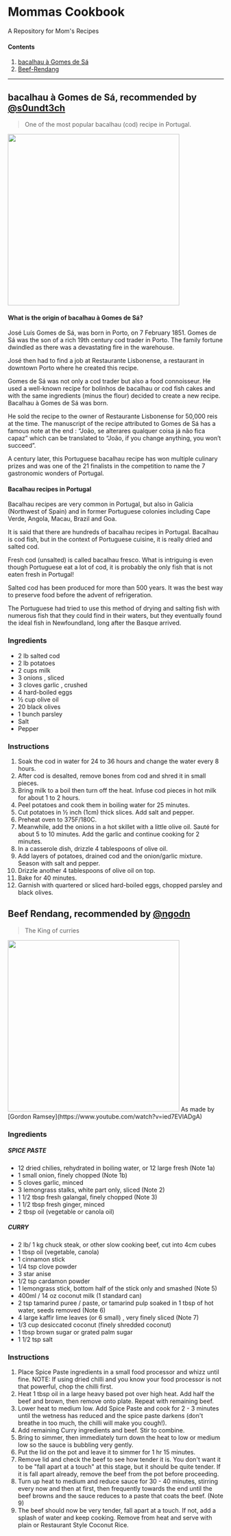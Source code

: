 # Mommas Cookbook
A Repository for Mom's Recipes

#### Contents
1. [bacalhau à Gomes de Sá](https://github.com/UfSoft/mommas-cookbook#bacalhau-%C3%A0-gomes-de-s%C3%A1-recommended-by-s0undt3ch)
2. [Beef-Rendang](https://github.com/UfSoft/mommas-cookbook#beef-rendang-recommended-by-ngodn)

---

## bacalhau à Gomes de Sá, recommended by [@s0undt3ch](https://github.com/s0undt3ch)
> One of the most popular bacalhau (cod) recipe in Portugal.
<img width="400" src="https://user-images.githubusercontent.com/300048/147875741-e2290d2d-ac6d-4607-a587-a4c5de292507.jpg">

#### What is the origin of bacalhau à Gomes de Sá?

José Luís Gomes de Sá, was born in Porto, on 7 February 1851. Gomes de Sá was the son of a rich
19th century cod trader in Porto. The family fortune dwindled as there was a devastating fire in
the warehouse.

José then had to find a job at Restaurante Lisbonense, a restaurant in downtown Porto where he
created this recipe.

Gomes de Sá was not only a cod trader but also a food connoisseur. He used a well-known recipe for
bolinhos de bacalhau or cod fish cakes and with the same ingredients (minus the flour) decided to
create a new recipe. Bacalhau à Gomes de Sá was born.

He sold the recipe to the owner of Restaurante Lisbonense for 50,000 reis at the time. The
manuscript of the recipe attributed to Gomes de Sá has a famous note at the end : “João, se
alterares qualquer coisa já não fica capaz” which can be translated to “João, if you change
anything, you won’t succeed”.

A century later, this Portuguese bacalhau recipe has won multiple culinary prizes and was one of
the 21 finalists in the competition to name the 7 gastronomic wonders of Portugal.

#### Bacalhau recipes in Portugal

Bacalhau recipes are very common in Portugal, but also in Galicia (Northwest of Spain) and in
former Portuguese colonies including Cape Verde, Angola, Macau, Brazil and Goa.

It is said that there are hundreds of bacalhau recipes in Portugal. Bacalhau is cod fish, but in
the context of Portuguese cuisine, it is really dried and salted cod.

Fresh cod (unsalted) is called bacalhau fresco. What is intriguing is even though Portuguese eat a
lot of cod, it is probably the only fish that is not eaten fresh in Portugal!

Salted cod has been produced for more than 500 years. It was the best way to preserve food before
the advent of refrigeration.

The Portuguese had tried to use this method of drying and salting fish with numerous fish that they
could find in their waters, but they eventually found the ideal fish in Newfoundland, long after
the Basque arrived.


### Ingredients

* 2 lb salted cod
* 2 lb potatoes
* 2 cups milk
* 3 onions , sliced
* 3 cloves garlic , crushed
* 4 hard-boiled eggs
* ½ cup olive oil
* 20 black olives
* 1 bunch parsley
* Salt
* Pepper

### Instructions

1. Soak the cod in water for 24 to 36 hours and change the water every 8 hours.
2. After cod is desalted, remove bones from cod and shred it in small pieces.
3. Bring milk to a boil then turn off the heat. Infuse cod pieces in hot milk for about 1 to 2 hours.
4. Peel potatoes and cook them in boiling water for 25 minutes.
5. Cut potatoes in ½ inch (1cm) thick slices. Add salt and pepper.
6. Preheat oven to 375F/180C.
7. Meanwhile, add the onions in a hot skillet with a little olive oil. Sauté for about 5 to 10 minutes. Add the garlic and continue cooking for 2 minutes.
8. In a casserole dish, drizzle 4 tablespoons of olive oil.
9. Add layers of potatoes, drained cod and the onion/garlic mixture. Season with salt and pepper.
10. Drizzle another 4 tablespoons of olive oil on top.
11. Bake for 40 minutes.
12. Garnish with quartered or sliced hard-boiled eggs, chopped parsley and black olives.

## Beef Rendang, recommended by [@ngodn](https://github.com/ngodn)
> The King of curries
<img width="400" src="https://user-images.githubusercontent.com/51025241/147875308-f068e413-ef87-40cd-b9c7-438641801b52.jpeg">
As made by [Gordon Ramsey](https://www.youtube.com/watch?v=ied7EVlADgA) 

### Ingredients
##### SPICE PASTE
- 12 dried chilies, rehydrated in boiling water, or 12 large fresh (Note 1a)
- 1 small onion, finely chopped (Note 1b)
- 5 cloves garlic, minced
- 3 lemongrass stalks, white part only, sliced (Note 2)
- 1 1/2 tbsp fresh galangal, finely chopped (Note 3)
- 1 1/2 tbsp fresh ginger, minced
- 2 tbsp oil (vegetable or canola oil)
##### CURRY
- 2 lb/ 1 kg chuck steak, or other slow cooking beef, cut into 4cm cubes
- 1 tbsp oil (vegetable, canola)
- 1 cinnamon stick
- 1/4 tsp clove powder
- 3 star anise
- 1/2 tsp cardamon powder
- 1 lemongrass stick, bottom half of the stick only and smashed (Note 5)
- 400ml / 14 oz coconut milk (1 standard can)
- 2 tsp tamarind puree / paste, or tamarind pulp soaked in 1 tbsp of hot water, seeds removed (Note 6)
- 4 large kaffir lime leaves (or 6 small) , very finely sliced (Note 7)
- 1/3 cup desiccated coconut (finely shredded coconut)
- 1 tbsp brown sugar or grated palm sugar
- 1 1/2 tsp salt

### Instructions
1. Place Spice Paste ingredients in a small food processor and whizz until fine. NOTE: If using dried chilli and you know your food processor is not that powerful, chop the chilli first.
2. Heat 1 tbsp oil in a large heavy based pot over high heat. Add half the beef and brown, then remove onto plate. Repeat with remaining beef.
3. Lower heat to medium low. Add Spice Paste and cook for 2 - 3 minutes until the wetness has reduced and the spice paste darkens (don't breathe in too much, the chilli will make you cough!).
4. Add remaining Curry ingredients and beef. Stir to combine.
5. Bring to simmer, then immediately turn down the heat to low or medium low so the sauce is bubbling very gently.
6. Put the lid on the pot and leave it to simmer for 1 hr 15 minutes.
7. Remove lid and check the beef to see how tender it is. You don't want it to be "fall apart at a touch" at this stage, but it should be quite tender. If it is fall apart already, remove the beef from the pot before proceeding.
8. Turn up heat to medium and reduce sauce for 30 - 40 minutes, stirring every now and then at first, then frequently towards the end until the beef browns and the sauce reduces to a paste that coats the beef. (Note 9) 
9. The beef should now be very tender, fall apart at a touch. If not, add a splash of water and keep cooking. Remove from heat and serve with plain or Restaurant Style Coconut Rice.
